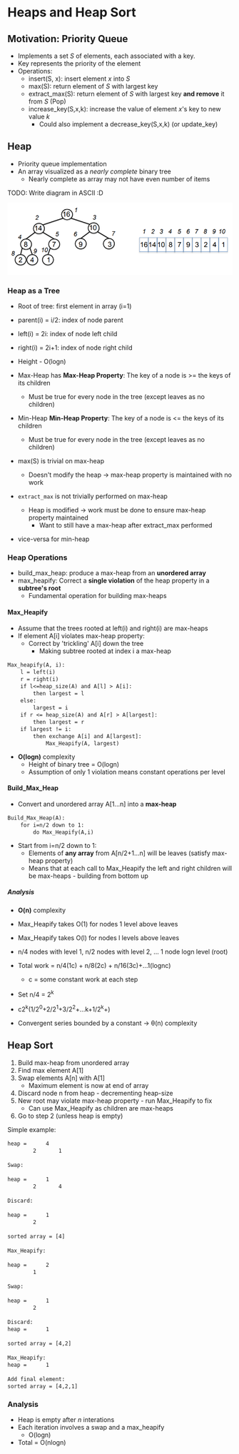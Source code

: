 # Heaps and Heap Sort

## Motivation: Priority Queue
* Implements a set *S* of elements, each associated with a key.
* Key represents the priority of the element
* Operations:
    * insert(S, x): insert element *x* into *S*
    * max(S): return element of *S* with largest key
    * extract_max(S): return element of *S* with largest key **and remove** it from *S* (Pop)
    * increase_key(S,x,k): increase the value of element *x*'s key to new value *k*
        * Could also implement a decrease_key(S,x,k) (or update_key)

## Heap
* Priority queue implementation
* An array visualized as a *nearly complete* binary tree
    * Nearly complete as array may not have even number of items

TODO: Write diagram in ASCII :D

![](../../images/2018-01-09-11-28-41.png)

### Heap as a Tree
* Root of tree: first element in array (i=1)
* parent(i) = i/2: index of node parent
* left(i) = 2i: index of node left child
* right(i) = 2i+1: index of node right child
* Height - O(logn)

* Max-Heap has **Max-Heap Property**: The key of a node is >= the keys of its children
    * Must be true for every node in the tree (except leaves as no children)
* Min-Heap **Min-Heap Property**: The key of a node is <= the keys of its children
    * Must be true for every node in the tree (except leaves as no children)

* max(S) is trivial on max-heap
    * Doesn't modify the heap -> max-heap property is maintained with no work
* `extract_max` is not trivially performed on max-heap
    * Heap is modified -> work must be done to ensure max-heap property maintained
        * Want to still have a max-heap after extract_max performed
* vice-versa for min-heap

### Heap Operations
* build_max_heap: produce a max-heap from an **unordered array**
* max_heapify: Correct a **single violation** of the heap property in a **subtree's root**
    * Fundamental operation for building max-heaps

#### Max_Heapify
* Assume that the trees rooted at left(i) and right(i) are max-heaps
* If element A[i] violates max-heap property:
    * Correct by 'trickling' A[i] down the tree
        * Making subtree rooted at index i a max-heap
```
Max_heapify(A, i):
    l = left(i)
    r = right(i)
    if l<=heap_size(A) and A[l] > A[i]:
        then largest = l
    else:
        largest = i
    if r <= heap_size(A) and A[r] > A[largest]:
        then largest = r
    if largest != i:
        then exchange A[i] and A[largest]:
            Max_Heapify(A, largest)
```

* **O(logn)** complexity
    * Height of binary tree = O(logn)
    * Assumption of only 1 violation means constant operations per level

#### Build_Max_Heap
* Convert and unordered array A[1...n] into a **max-heap**
```
Build_Max_Heap(A):
    for i=n/2 down to 1:
        do Max_Heapify(A,i)
```
* Start from i=n/2 down to 1:
    * Elements of **any array** from A[n/2+1...n] will be leaves (satisfy max-heap property)
    * Means that at each call to Max_Heapify the left and right children will be max-heaps - building from bottom up

##### Analysis
* **O(n)** complexity

* Max_Heapify takes O(1) for nodes 1 level above leaves
* Max_Heapify takes O(l) for nodes l levels above leaves

* n/4 nodes with level 1, n/2 nodes with level 2, ... 1 node logn level (root)

* Total work = n/4(1c) + n/8(2c) + n/16(3c)+...1(lognc)
    * c = some constant work at each step
* Set n/4 = 2<sup>k</sup>
* c2<sup>k</sup>(1/2<sup>0</sup>+2/2<sup>1</sup>+3/2<sup>2</sup>+...k+1/2<sup>k</sup>+)
* Convergent series bounded by a constant -> &theta;(n) complexity

## Heap Sort
1. Build max-heap from unordered array
2. Find max element A[1]
3. Swap elements A[n] with A[1]
    * Maximum element is now at end of array
4. Discard node n from heap - decrementing heap-size
5. New root may violate max-heap property - run Max_Heapify to fix
    * Can use Max_Heapify as children are max-heaps
6. Go to step 2 (unless heap is empty)

Simple example:
```
heap =      4
        2       1

Swap:

heap =      1
        2       4

Discard:

heap =      1
        2

sorted array = [4]

Max_Heapify:

heap =      2
        1

Swap:

heap =      1
        2

Discard:
heap =      1

sorted array = [4,2]

Max_Heapify:
heap =      1

Add final element:
sorted array = [4,2,1]
```

### Analysis
* Heap is empty after *n* interations
* Each iteration involves a swap and a max_heapify
    * O(logn)
* Total = O(nlogn)